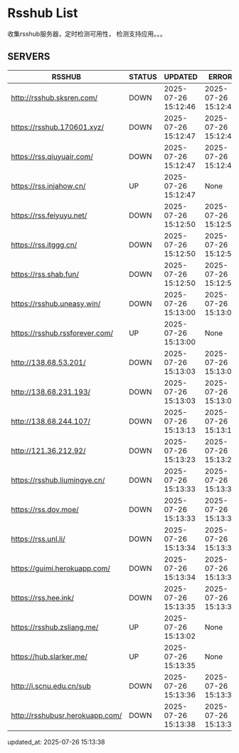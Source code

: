 # Rsshub List

收集rsshub服务器，定时检测可用性， 检测支持应用。。。


## SERVERS

|  RSSHUB   | STATUS  | UPDATED  | ERROR  | TWITTER |  
|  ----  | ----  | ----  | ----  | ---- |  
| http://rsshub.sksren.com/ | DOWN | 2025-07-26 15:12:46 | 2025-07-26 15:12:46 |  
| https://rsshub.170601.xyz/ | DOWN | 2025-07-26 15:12:47 | 2025-07-26 15:12:47 |  
| https://rss.qiuyuair.com/ | DOWN | 2025-07-26 15:12:47 | 2025-07-26 15:12:47 |  
| https://rss.injahow.cn/ | UP | 2025-07-26 15:12:47 | None ||  
| https://rss.feiyuyu.net/ | DOWN | 2025-07-26 15:12:50 | 2025-07-26 15:12:50 |  
| https://rss.itggg.cn/ | DOWN | 2025-07-26 15:12:50 | 2025-07-26 15:12:50 |  
| https://rss.shab.fun/ | DOWN | 2025-07-26 15:12:50 | 2025-07-26 15:12:50 |  
| https://rsshub.uneasy.win/ | DOWN | 2025-07-26 15:13:00 | 2025-07-26 15:13:00 |  
| https://rsshub.rssforever.com/ | UP | 2025-07-26 15:13:00 | None ||  
| http://138.68.53.201/ | DOWN | 2025-07-26 15:13:03 | 2025-07-26 15:13:03 |  
| http://138.68.231.193/ | DOWN | 2025-07-26 15:13:03 | 2025-07-26 15:13:03 |  
| http://138.68.244.107/ | DOWN | 2025-07-26 15:13:13 | 2025-07-26 15:13:13 |  
| http://121.36.212.92/ | DOWN | 2025-07-26 15:13:23 | 2025-07-26 15:13:23 |  
| https://rsshub.liumingye.cn/ | DOWN | 2025-07-26 15:13:33 | 2025-07-26 15:13:33 |  
| https://rss.dov.moe/ | DOWN | 2025-07-26 15:13:33 | 2025-07-26 15:13:33 |  
| https://rss.unl.li/ | DOWN | 2025-07-26 15:13:34 | 2025-07-26 15:13:34 |  
| https://guimi.herokuapp.com/ | DOWN | 2025-07-26 15:13:34 | 2025-07-26 15:13:34 |  
| https://rss.hee.ink/ | DOWN | 2025-07-26 15:13:35 | 2025-07-26 15:13:35 |  
| https://rsshub.zsliang.me/ | UP | 2025-07-26 15:13:02 | None |OK|  
| https://hub.slarker.me/ | UP | 2025-07-26 15:13:35 | None ||  
| http://i.scnu.edu.cn/sub | DOWN | 2025-07-26 15:13:36 | 2025-07-26 15:13:36 |  
| http://rsshubusr.herokuapp.com/ | DOWN | 2025-07-26 15:13:38 | 2025-07-26 15:13:38 |  
  

updated_at: 2025-07-26 15:13:38  
